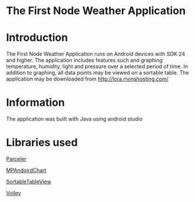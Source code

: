 # The First Node Weather Application

# Introduction
The First Node Weather Application runs on Android devices with SDK 24 and higher.
The application includes features such and graphing temperature, humidity, light and pressure over a selected period of time.
In addition to graphing, all data points may be viewed on a sortable table.
The application may be downloaded from http://lora.rivinshosting.com/

# Information
The application was built with Java using android studio

# Libraries used
[Parceler](https://github.com/johncarl81/parceler)

[MPAndoirdChart](https://github.com/PhilJay/MPAndroidChart#gradle-setup)

[SortableTableView](https://github.com/ISchwarz23/SortableTableView)

[Volley](https://github.com/ISchwarz23/SortableTableView)